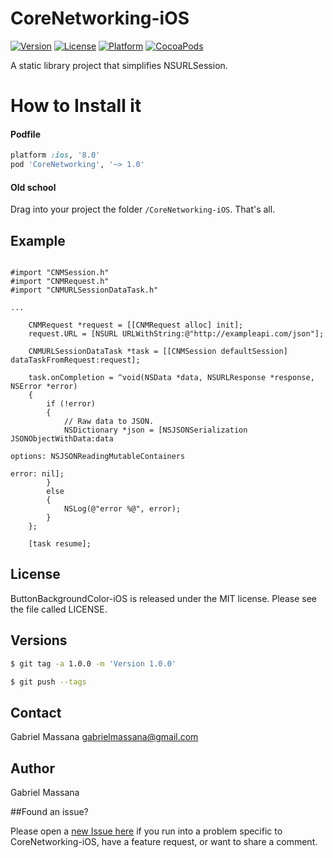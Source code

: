 # CoreNetworking-iOS

[![Version](https://img.shields.io/cocoapods/v/CoreNetworking.svg?style=flat-square)](http://cocoapods.org/pods/CoreNetworking)
[![License](https://img.shields.io/cocoapods/l/CoreNetworking.svg?style=flat-square)](http://cocoapods.org/pods/CoreNetworking)
[![Platform](https://img.shields.io/cocoapods/p/CoreNetworking.svg?style=flat-square)](http://cocoapods.org/pods/CoreNetworking)
[![CocoaPods](https://img.shields.io/cocoapods/metrics/doc-percent/CoreNetworking.svg?style=flat-square)](http://cocoapods.org/pods/CoreNetworking)

A static library project that simplifies NSURLSession.

# How to Install it

#### Podfile

```ruby
platform :ios, '8.0'
pod 'CoreNetworking', '~> 1.0'
```
#### Old school

Drag into your project the folder `/CoreNetworking-iOS`. That's all.

## Example

```objc

#import "CNMSession.h"
#import "CNMRequest.h"
#import "CNMURLSessionDataTask.h"

...

    CNMRequest *request = [[CNMRequest alloc] init];
    request.URL = [NSURL URLWithString:@"http://exampleapi.com/json"];
    
    CNMURLSessionDataTask *task = [[CNMSession defaultSession] dataTaskFromRequest:request];
    
    task.onCompletion = ^void(NSData *data, NSURLResponse *response, NSError *error)
    {
        if (!error)
        {
            // Raw data to JSON.
            NSDictionary *json = [NSJSONSerialization JSONObjectWithData:data
                                                                 options: NSJSONReadingMutableContainers
                                                                   error: nil];
        }
        else
        {
            NSLog(@"error %@", error);
        }
    };
    
    [task resume];

```

## License

ButtonBackgroundColor-iOS is released under the MIT license. Please see the file called LICENSE.

## Versions

```bash
$ git tag -a 1.0.0 -m 'Version 1.0.0'

$ git push --tags
```

## Contact

Gabriel Massana gabrielmassana@gmail.com

## Author

Gabriel Massana

##Found an issue?

Please open a [new Issue here](https://github.com/GabrielMassana/CoreNetworking-iOS/issues/new) if you run into a problem specific to CoreNetworking-iOS, have a feature request, or want to share a comment.

